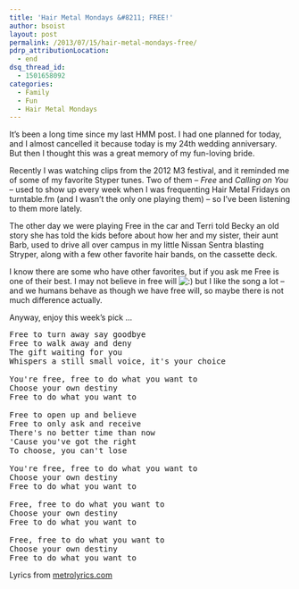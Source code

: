 ```yaml
---
title: 'Hair Metal Mondays &#8211; FREE!'
author: bsoist
layout: post
permalink: /2013/07/15/hair-metal-mondays-free/
pdrp_attributionLocation:
  - end
dsq_thread_id:
  - 1501658092
categories:
  - Family
  - Fun
  - Hair Metal Mondays
---
```

It&#8217;s been a long time since my last HMM post. I had one planned for today, and I almost cancelled it because today is my 24th wedding anniversary. But then I thought this was a great memory of my fun-loving bride.

Recently I was watching clips from the 2012 M3 festival, and it reminded me of some of my favorite Styper tunes. Two of them &#8211; *Free* and *Calling on You* &#8211; used to show up every week when I was frequenting Hair Metal Fridays on turntable.fm (and I wasn&#8217;t the only one playing them) &#8211; so I&#8217;ve been listening to them more lately.

The other day we were playing Free in the car and Terri told Becky an old story she has told the kids before about how her and my sister, their aunt Barb, used to drive all over campus in my little Nissan Sentra blasting Stryper, along with a few other favorite hair bands, on the cassette deck.

I know there are some who have other favorites, but if you ask me Free is one of their best. I may not believe in free will <img src='http://archive.whsjr.soistmann.com/oped/wp-includes/images/smilies/icon_smile.gif' alt=':)' class='wp-smiley' /> but I like the song a lot &#8211; and we humans behave as though we have free will, so maybe there is not much difference actually.

Anyway, enjoy this week&#8217;s pick &#8230;

<div>
</div>

<pre>Free to turn away say goodbye
Free to walk away and deny
The gift waiting for you
Whispers a still small voice, it's your choice

You're free, free to do what you want to
Choose your own destiny
Free to do what you want to

Free to open up and believe
Free to only ask and receive
There's no better time than now
'Cause you've got the right
To choose, you can't lose

You're free, free to do what you want to
Choose your own destiny
Free to do what you want to

Free, free to do what you want to
Choose your own destiny
Free to do what you want to

Free, free to do what you want to
Choose your own destiny
Free to do what you want to</pre>

Lyrics from [metrolyrics.com][1]

 [1]: http://www.metrolyrics.com/free-lyrics-stryper.html